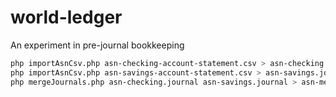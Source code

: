 # world-ledger
An experiment in pre-journal bookkeeping

```sh
php importAsnCsv.php asn-checking-account-statement.csv > asn-checking.journal
php importAsnCsv.php asn-savings-account-statement.csv > asn-savings.journal
php mergeJournals.php asn-checking.journal asn-savings.journal > asn-merged.journal
```

